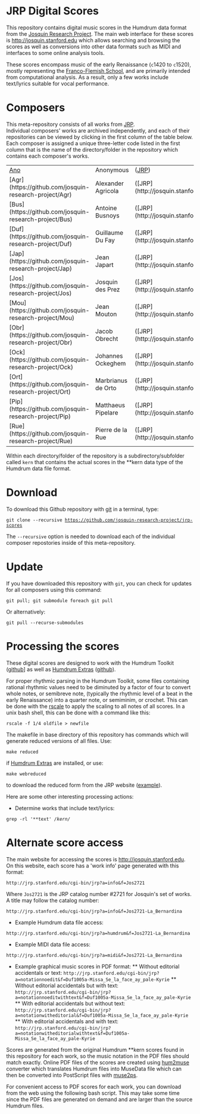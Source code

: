 JRP Digital Scores
=======================

This repository contains digital music scores in the Humdrum data
format from the [Josquin Research Project](http://josquin.stanford.edu).
The main web interface for these scores is http://josquin.stanford.edu
which allows searching and browsing the scores as well as conversions
into other data formats such as MIDI and interfaces to some online
analysis tools.

These scores encompass music of the early Renaissance (`c`1420 to `c`1520),
mostly representing the 
[Franco-Flemish School](http://en.wikipedia.org/wiki/Franco-Flemish_School),
and are primarily intended from computational analysis.  As a result,
only a few works include text/lyrics suitable for vocal performance.

Composers
=====================

This meta-repository consists of all works from [JRP](http://josquin.stanford.edu).  
Individual composers' works are archived independently, and each of their
repositories can be viewed by clicking in the first column of the
table below.  Each composer is assigned a unique three-letter code
listed in the first column that is the name of the directory/folder in
the repository which contains each composer's works.


<table>
   <tr><td> <a href=https://github.com/josquin-research-project/Ano>Ano</a> </td><td> Anonymous		</td><td> (<a href=http://josquin.stanford.edu/#Ano>JRP</a>) </td><td> (<a href=http://en.wikipedia.org/wiki/Anonymous_work>Wikipedia</a>) </td></tr>
   <tr><td> [Agr](https://github.com/josquin-research-project/Agr) </td><td> Alexander Agricola	</td><td> ([JRP](http://josquin.stanford.edu/#Agr)) </td><td> [Wikipedia](http://en.wikipedia.org/wiki/Alexander_Agricola) </td></tr>
   <tr><td> [Bus](https://github.com/josquin-research-project/Bus) </td><td> Antoine Busnoys	</td><td> ([JRP](http://josquin.stanford.edu/#Bus)) </td><td> [Wikipedia](http://en.wikipedia.org/wiki/Antoine_busnoys) </td></tr>
   <tr><td> [Duf](https://github.com/josquin-research-project/Duf) </td><td> Guillaume Du Fay	</td><td> ([JRP](http://josquin.stanford.edu/#Duf)) </td><td> [Wikipedia](http://en.wikipedia.org/wiki/Guillaume_Du_Fay) </td></tr>
   <tr><td> [Jap](https://github.com/josquin-research-project/Jap) </td><td> Jean Japart		</td><td> ([JRP](http://josquin.stanford.edu/#Jap)) </td><td> [Wikipedia](http://en.wikipedia.org/wiki/Jean_Japart) </td></tr>
   <tr><td> [Jos](https://github.com/josquin-research-project/Jos) </td><td> Josquin des Prez	</td><td> ([JRP](http://josquin.stanford.edu/#Jos)) </td><td> [Wikipedia](http://en.wikipedia.org/wiki/Josquin_des_Prez) </td></tr>
   <tr><td> [Mou](https://github.com/josquin-research-project/Mou) </td><td> Jean Mouton		</td><td> ([JRP](http://josquin.stanford.edu/#Mou)) </td><td> [Wikipedia](http://en.wikipedia.org/wiki/Jean_Mouton) </td></tr>
   <tr><td> [Obr](https://github.com/josquin-research-project/Obr) </td><td> Jacob Obrecht	</td><td> ([JRP](http://josquin.stanford.edu/#Obr)) </td><td> [Wikipedia](http://en.wikipedia.org/wiki/Jacob_Obrecht) </td></tr>
   <tr><td> [Ock](https://github.com/josquin-research-project/Ock) </td><td> Johannes Ockeghem	</td><td> ([JRP](http://josquin.stanford.edu/#Ock)) </td><td> [Wikipedia](http://en.wikipedia.org/wiki/Johannes_Ockeghem) </td></tr>
   <tr><td> [Ort](https://github.com/josquin-research-project/Ort) </td><td> Marbrianus de Orto	</td><td> ([JRP](http://josquin.stanford.edu/#Ort)) </td><td> [Wikipedia](http://en.wikipedia.org/wiki/Marbrianus_de_Orto) </td></tr>
   <tr><td> [Pip](https://github.com/josquin-research-project/Pip) </td><td> Matthaeus Pipelare	</td><td> ([JRP](http://josquin.stanford.edu/#Pip)) </td><td> [Wikipedia](http://en.wikipedia.org/wiki/Matthaeus_Pipelare) </td></tr>
   <tr><td> [Rue](https://github.com/josquin-research-project/Rue) </td><td> Pierre de la Rue	</td><td> ([JRP](http://josquin.stanford.edu/#Rue)) </td><td> [Wikipedia](http://en.wikipedia.org/wiki/Pierre_de_la_rue) </td></tr>
</table>

Within each directory/folder of the repository is a subdirectory/subfolder
called ```kern``` that contains the actual scores in the **kern data
type of the Humdrum data file format.


Download
=================

To download this Github repository with
[git](http://en.wikipedia.org/wiki/Git_%29software%29) in a terminal, type:

<code>git clone --recursive https://github.com/josquin-research-project/jrp-scores</code>

The ```--recursive``` option is needed to download each of the individual composer 
repostories inside of this meta-repository.


Update
=================

If you have downloaded this repository with `git`, you can check for
updates for all composers using this command:

<code>git pull; git submodule foreach git pull</code>

Or alternatively:

<code>git pull --recurse-submodules</code>

Processing the scores
=================

These digital scores are designed to work with the Humdrum
Toolkit ([github](https://github.com/kroger/humdrum)]
as well as [Humdrum Extras](http://extra.humdrum.org)
([github](https://github.com/craigsapp/humextra)).

For proper rhythmic parsing in the Humdrum Toolkit, some files
containing rational rhythmic values need to be diminuted by a factor
of four to convert whole notes, or semibreve note, (typically
the rhythmic level of a beat in the early Renaissance) into a
quarter note, or semiminim, or crochet.  This can be done with the
[rscale](http://extras.humdrum.org/man/rscale) to apply the scaling to
all notes of all scores.  In a unix bash shell, this can be done with
a command like this:

<code>rscale -f 1/4 oldfile > newfile</code>

The makefile in base directory of this repository has commands
which will generate reduced versions of all files.  Use:

<code>make reduced</code>

if [Humdrum Extras](https://github.com/craigsapp/humextra) are installed,
or use:

<code>make webreduced</code>

to download the reduced form from the JRP website ([example](http://josquin.stanford.edu/data?a=humdrumreduced&f=Jos2721-La_Bernardina)).

Here are some other interesting processing actions:

* Determine works that include text/lyrics:

<code>grep -rl '\*\*text' */kern/*</code>



Alternate score access
=================

The main website for accessing the scores is http://josquin.stanford.edu.
On this website, each score has a 'work info' page generated with
this format:

```http://jrp.stanford.edu/cgi-bin/jrp?a=info&f=Jos2721```

Where ```Jos2721``` is the JRP catalog number #2721 for Josquin's set
of works.  A title may follow the catalog number:

```http://jrp.stanford.edu/cgi-bin/jrp?a=info&f=Jos2721-La_Bernardina```

* Example Humdrum data file access:

```http://jrp.stanford.edu/cgi-bin/jrp?a=humdrum&f=Jos2721-La_Bernardina```

* Example MIDI data file access:

```http://jrp.stanford.edu/cgi-bin/jrp?a=midi&f=Jos2721-La_Bernardina```

* Example graphical music scores in PDF format:
** Without editorial accidentals or text: ```http://jrp.stanford.edu/cgi-bin/jrp?a=notationnoedit&f=Duf1005a-Missa_Se_la_face_ay_pale-Kyrie```
** Without editorial accidentals but with text: ```http://jrp.stanford.edu/cgi-bin/jrp?a=notationnoeditwithtext&f=Duf1005a-Missa_Se_la_face_ay_pale-Kyrie```
** With editorial accidentals but without text: ```http://jrp.stanford.edu/cgi-bin/jrp?a=notationwitheditorial&f=Duf1005a-Missa_Se_la_face_ay_pale-Kyrie```
** With editorial accidentals and with text: ```http://jrp.stanford.edu/cgi-bin/jrp?a=notationwitheditorialwithtext&f=Duf1005a-Missa_Se_la_face_ay_pale-Kyrie```

Scores are generated from the original Humdrum **kern scores found
in this repository for each work, so the music notation in the PDF
files should match exactly.  Online PDF files of the scores are created
using [hum2muse](http://extra.humdrum.org/man/hum2muse) converter which
translates Humdrum files into MuseData file which can then be converted
into PostScript files with [muse2ps](http://muse2ps.ccarh.org).

For convenient access to PDF scores for each work, you can download
from the web using the following bash script.  This may take some 
time since the PDF files are generated on demand and are larger 
than the source Humdrum files.





